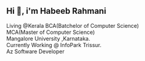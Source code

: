 ## Hi 👋, i'm Habeeb Rahmani
Living @Kerala
BCA(Batchelor of Computer Science)<br>
MCA(Master of Computer Science)<br>
Mangalore University ,Karnataka.<br>
Currently Working @ InfoPark Trissur.<br>
Az Software Developer<br>


<!--
**outlook313/outlook313** is a ✨ _special_ ✨ repository because its `README.md` (this file) appears on your GitHub profile.

Here are some ideas to get you starte
